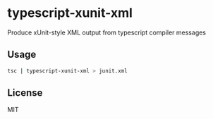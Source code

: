 # typescript-xunit-xml

Produce xUnit-style XML output from typescript compiler messages

## Usage

```sh
tsc | typescript-xunit-xml > junit.xml
```

## License

MIT
